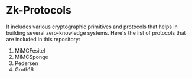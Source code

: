# Zk-Protocols

It includes various cryptographic primitives and protocols that helps in building several zero-knowledge systems. Here's the list of protocols that are included in this repository:

1. MiMCFesitel
2. MiMCSponge
3. Pedersen
4. Groth16